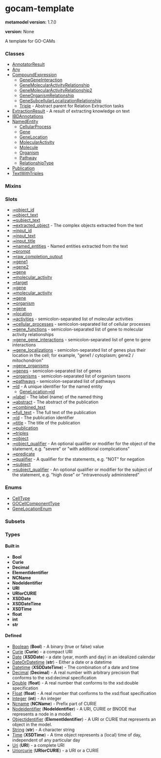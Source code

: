 
# gocam-template


**metamodel version:** 1.7.0

**version:** None


A template for GO-CAMs


### Classes

 * [AnnotatorResult](AnnotatorResult.md)
 * [Any](Any.md)
 * [CompoundExpression](CompoundExpression.md)
     * [GeneGeneInteraction](GeneGeneInteraction.md)
     * [GeneMolecularActivityRelationship](GeneMolecularActivityRelationship.md)
     * [GeneMolecularActivityRelationship2](GeneMolecularActivityRelationship2.md)
     * [GeneOrganismRelationship](GeneOrganismRelationship.md)
     * [GeneSubcellularLocalizationRelationship](GeneSubcellularLocalizationRelationship.md)
     * [Triple](Triple.md) - Abstract parent for Relation Extraction tasks
 * [ExtractionResult](ExtractionResult.md) - A result of extracting knowledge on text
 * [IBDAnnotations](IBDAnnotations.md)
 * [NamedEntity](NamedEntity.md)
     * [CellularProcess](CellularProcess.md)
     * [Gene](Gene.md)
     * [GeneLocation](GeneLocation.md)
     * [MolecularActivity](MolecularActivity.md)
     * [Molecule](Molecule.md)
     * [Organism](Organism.md)
     * [Pathway](Pathway.md)
     * [RelationshipType](RelationshipType.md)
 * [Publication](Publication.md)
 * [TextWithTriples](TextWithTriples.md)

### Mixins


### Slots

 * [➞object_id](annotatorResult__object_id.md)
 * [➞object_text](annotatorResult__object_text.md)
 * [➞subject_text](annotatorResult__subject_text.md)
 * [➞extracted_object](extractionResult__extracted_object.md) - The complex objects extracted from the text
 * [➞input_id](extractionResult__input_id.md)
 * [➞input_text](extractionResult__input_text.md)
 * [➞input_title](extractionResult__input_title.md)
 * [➞named_entities](extractionResult__named_entities.md) - Named entities extracted from the text
 * [➞prompt](extractionResult__prompt.md)
 * [➞raw_completion_output](extractionResult__raw_completion_output.md)
 * [➞gene1](geneGeneInteraction__gene1.md)
 * [➞gene2](geneGeneInteraction__gene2.md)
 * [➞gene](geneMolecularActivityRelationship2__gene.md)
 * [➞molecular_activity](geneMolecularActivityRelationship2__molecular_activity.md)
 * [➞target](geneMolecularActivityRelationship2__target.md)
 * [➞gene](geneMolecularActivityRelationship__gene.md)
 * [➞molecular_activity](geneMolecularActivityRelationship__molecular_activity.md)
 * [➞gene](geneOrganismRelationship__gene.md)
 * [➞organism](geneOrganismRelationship__organism.md)
 * [➞gene](geneSubcellularLocalizationRelationship__gene.md)
 * [➞location](geneSubcellularLocalizationRelationship__location.md)
 * [➞activities](iBDAnnotations__activities.md) - semicolon-separated list of molecular activities
 * [➞cellular_processes](iBDAnnotations__cellular_processes.md) - semicolon-separated list of cellular processes
 * [➞gene_functions](iBDAnnotations__gene_functions.md) - semicolon-separated list of gene to molecular activity relationships
 * [➞gene_gene_interactions](iBDAnnotations__gene_gene_interactions.md) - semicolon-separated list of gene to gene interactions
 * [➞gene_localizations](iBDAnnotations__gene_localizations.md) - semicolon-separated list of genes plus their location in the cell; for example, "gene1 / cytoplasm; gene2 / mitochondrion"
 * [➞gene_organisms](iBDAnnotations__gene_organisms.md)
 * [➞genes](iBDAnnotations__genes.md) - semicolon-separated list of genes
 * [➞organisms](iBDAnnotations__organisms.md) - semicolon-separated list of organism taxons
 * [➞pathways](iBDAnnotations__pathways.md) - semicolon-separated list of pathways
 * [➞id](namedEntity__id.md) - A unique identifier for the named entity
     * [GeneLocation➞id](GeneLocation_id.md)
 * [➞label](namedEntity__label.md) - The label (name) of the named thing
 * [➞abstract](publication__abstract.md) - The abstract of the publication
 * [➞combined_text](publication__combined_text.md)
 * [➞full_text](publication__full_text.md) - The full text of the publication
 * [➞id](publication__id.md) - The publication identifier
 * [➞title](publication__title.md) - The title of the publication
 * [➞publication](textWithTriples__publication.md)
 * [➞triples](textWithTriples__triples.md)
 * [➞object](triple__object.md)
 * [➞object_qualifier](triple__object_qualifier.md) - An optional qualifier or modifier for the object of the statement, e.g. "severe" or "with additional complications"
 * [➞predicate](triple__predicate.md)
 * [➞qualifier](triple__qualifier.md) - A qualifier for the statements, e.g. "NOT" for negation
 * [➞subject](triple__subject.md)
 * [➞subject_qualifier](triple__subject_qualifier.md) - An optional qualifier or modifier for the subject of the statement, e.g. "high dose" or "intravenously administered"

### Enums

 * [CellType](CellType.md)
 * [GOCellComponentType](GOCellComponentType.md)
 * [GeneLocationEnum](GeneLocationEnum.md)

### Subsets


### Types


#### Built in

 * **Bool**
 * **Curie**
 * **Decimal**
 * **ElementIdentifier**
 * **NCName**
 * **NodeIdentifier**
 * **URI**
 * **URIorCURIE**
 * **XSDDate**
 * **XSDDateTime**
 * **XSDTime**
 * **float**
 * **int**
 * **str**

#### Defined

 * [Boolean](types/Boolean.md)  (**Bool**)  - A binary (true or false) value
 * [Curie](types/Curie.md)  (**Curie**)  - a compact URI
 * [Date](types/Date.md)  (**XSDDate**)  - a date (year, month and day) in an idealized calendar
 * [DateOrDatetime](types/DateOrDatetime.md)  (**str**)  - Either a date or a datetime
 * [Datetime](types/Datetime.md)  (**XSDDateTime**)  - The combination of a date and time
 * [Decimal](types/Decimal.md)  (**Decimal**)  - A real number with arbitrary precision that conforms to the xsd:decimal specification
 * [Double](types/Double.md)  (**float**)  - A real number that conforms to the xsd:double specification
 * [Float](types/Float.md)  (**float**)  - A real number that conforms to the xsd:float specification
 * [Integer](types/Integer.md)  (**int**)  - An integer
 * [Ncname](types/Ncname.md)  (**NCName**)  - Prefix part of CURIE
 * [Nodeidentifier](types/Nodeidentifier.md)  (**NodeIdentifier**)  - A URI, CURIE or BNODE that represents a node in a model.
 * [Objectidentifier](types/Objectidentifier.md)  (**ElementIdentifier**)  - A URI or CURIE that represents an object in the model.
 * [String](types/String.md)  (**str**)  - A character string
 * [Time](types/Time.md)  (**XSDTime**)  - A time object represents a (local) time of day, independent of any particular day
 * [Uri](types/Uri.md)  (**URI**)  - a complete URI
 * [Uriorcurie](types/Uriorcurie.md)  (**URIorCURIE**)  - a URI or a CURIE
